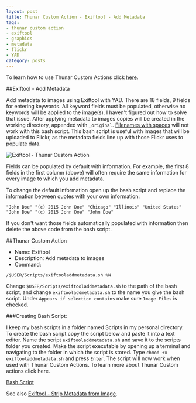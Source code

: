 ```yaml
---
layout: post
title: Thunar Custom Action - Exiftool - Add Metadata
tags:
- thunar custom action
- exiftool
- graphics
- metadata
- flickr
- YAD
category: posts
---
```


To learn how to use Thunar Custom Actions click [here](http://birchwell.github.io/posts/thunar-custom-action-tutorial-convert-video-to-avi/).

##Exiftool - Add Metadata

Add metadata to images using Exiftool with YAD. There are 18 fields, 9 fields for entering keywords. All keyword fields must be populated, otherwise no keywords will be applied to the image(s). I haven't figured out how to solve that issue. After applying metadata to images copies will be created in the working directory, appended with `_original`. [Filenames with spaces](http://birchwell.github.io/posts/thunar-custom-action-slugify-and-remove-custom-characters/) will not work with this bash script. This bash script is useful with images that will be uploaded to Flickr, as the metadata fields line up with those Flickr uses to populate data.

![Exiftool - Thunar Custom Action](http://i.imgur.com/6IbOvjD.png)

Fields can be populated by default with information. For example, the first 8 fields in the first column (above) will often require the same information for every image to which you add metadata.

To change the default information open up the bash script and replace the information between quotes with your own information:

`"John Doe" "(c) 2015 John Doe" "Chicago" "Illinois" "United States" "John Doe" "(c) 2015 John Doe" "John Doe"`

If you don't want those fields automatically populated with information then delete the above code from the bash script.

##Thunar Custom Action

* Name: Exiftool
* Description: Add metadata to images
* Command: 

`/$USER/Scripts/exiftooladdmetadata.sh %N`

Change `$USER/Scripts/exiftooladdmetadata.sh` to the path of the bash script, and change `exiftooladdmetadata.sh` to the name you give the bash script. Under `Appears if selection contains` make sure `Image Files` is checked.

###Creating Bash Script:

I keep my bash scripts in a folder named Scripts in my personal directory. To create the bash script copy the script below and paste it into a text editor. Name the script `exiftooladdmetadata.sh` and save it to the scripts folder you created. Make the script executable by opening up a terminal and navigating to the folder in which the script is stored. Type `chmod +x exiftooladdmetadata.sh` and press `Enter`. The script will now work when used with Thunar Custom Actions. To learn more about Thunar Custom actions click here.

[Bash Script](http://gist.github.com/Birchwell/8d8e4b8ca7722c28d193)

See also [Exiftool - Strip Metadata from Image](http://birchwell.github.io/posts/exiftool-strip-all-metadata-from-images/).
